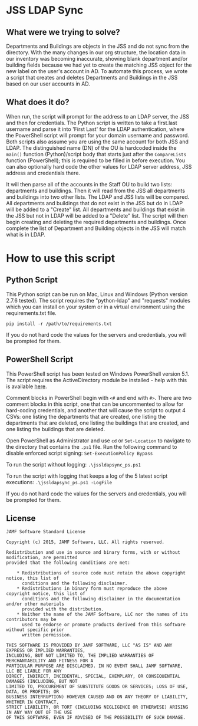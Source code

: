 # JSS LDAP Sync

## What were we trying to solve?

Departments and Buildings are objects in the JSS and do not sync from the directory. With the many changes in our org structure, the location data in our inventory was becoming inaccurate, showing blank department and/or building fields because we had yet to create the matching JSS object for the new label on the user's account in AD. To automate this process, we wrote a script that creates and deletes Departments and Buildings in the JSS based on our user accounts in AD.

## What does it do?

When run, the script will prompt for the address to an LDAP server, the JSS and then for credentials. The Python script is written to take a first.last username and parse it into 'First Last' for the LDAP authentication, where the PowerShell script will prompt for your domain username and password. Both scripts also assume you are using the same account for both JSS and LDAP. The distinguished name (DN) of the OU is hardcoded inside the `main()` function (Python)/script body that starts just after the `CompareLists` function (PowerShell); this is required to be filled in before execution. You can also optionally hard code the other values for LDAP server address, JSS address and credentials there.

It will then parse all of the accounts in the Staff OU to build two lists: departments and buildings. Then it will read from the JSS all departments and buildings into two other lists. The LDAP and JSS lists will be compared. All departments and buildings that do not exist in the JSS but do in LDAP will be added to a "Create" list. All departments and buildings that exist in the JSS but not in LDAP will be added to a "Delete" list. The script will then begin creating and deleting the required departments and buildings. Once complete the list of Department and Building objects in the JSS will match what is in LDAP.

# How to use this script

## Python Script

This Python script can be run on Mac, Linux and Windows (Python version 2.7.6 tested). The script requires the "python-ldap" and "requests" modules which you can install on your system or in a virtual environment using the requirements.txt file.

```
pip install -r /path/to/requirements.txt
``` 

If you do not hard code the values for the servers and credentials, you will be prompted for them.

## PowerShell Script

This PowerShell script has been tested on Windows PowerShell version 5.1. The script requires the ActiveDirectory module be installed - help with this is available [here](https://blogs.technet.microsoft.com/ashleymcglone/2016/02/26/install-the-active-directory-powershell-module-on-windows-10/).

Comment blocks in PowerShell begin with `<#` and end with `#>`. There are two comment blocks in this script, one that can be uncommented to allow for hard-coding credentials, and another that will cause the script to output 4 CSVs: one listing the departments that are created, one listing the departments that are deleted, one listing the buildings that are created, and one listing the buildings that are deleted.

Open PowerShell as Administrator and use `cd` or `Set-Location` to navigate to the directory that contains the `.ps1` file. Run the following command to disable enforced script signing: `Set-ExecutionPolicy Bypass`

To run the script without logging: `.\jssldapsync_ps.ps1`

To run the script with logging that keeps a log of the 5 latest script executions: `.\jssldapsync_ps.ps1 -LogFile`

If you do not hard code the values for the servers and credentials, you will be prompted for them.

## License

```
JAMF Software Standard License

Copyright (c) 2015, JAMF Software, LLC. All rights reserved.

Redistribution and use in source and binary forms, with or without modification, are permitted
provided that the following conditions are met:

    * Redistributions of source code must retain the above copyright notice, this list of
      conditions and the following disclaimer.
    * Redistributions in binary form must reproduce the above copyright notice, this list of
      conditions and the following disclaimer in the documentation and/or other materials
      provided with the distribution.
    * Neither the name of the JAMF Software, LLC nor the names of its contributors may be
      used to endorse or promote products derived from this software without specific prior
      written permission.

THIS SOFTWARE IS PROVIDED BY JAMF SOFTWARE, LLC "AS IS" AND ANY EXPRESS OR IMPLIED WARRANTIES,
INCLUDING, BUT NOT LIMITED TO, THE IMPLIED WARRANTIES OF MERCHANTABILITY AND FITNESS FOR A
PARTICULAR PURPOSE ARE DISCLAIMED. IN NO EVENT SHALL JAMF SOFTWARE, LLC BE LIABLE FOR ANY
DIRECT, INDIRECT, INCIDENTAL, SPECIAL, EXEMPLARY, OR CONSEQUENTIAL DAMAGES (INCLUDING, BUT NOT
LIMITED TO, PROCUREMENT OF SUBSTITUTE GOODS OR SERVICES; LOSS OF USE, DATA, OR PROFITS; OR
BUSINESS INTERRUPTION) HOWEVER CAUSED AND ON ANY THEORY OF LIABILITY, WHETHER IN CONTRACT,
STRICT LIABILITY, OR TORT (INCLUDING NEGLIGENCE OR OTHERWISE) ARISING IN ANY WAY OUT OF THE USE
OF THIS SOFTWARE, EVEN IF ADVISED OF THE POSSIBILITY OF SUCH DAMAGE.
```

